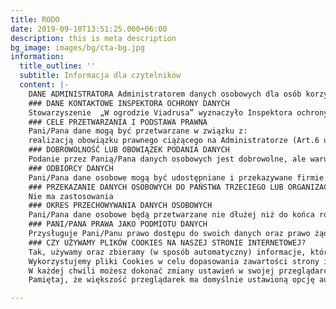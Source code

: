 ```yaml
---
title: RODO
date: 2019-09-10T13:51:25.000+06:00
description: this is meta description
bg_image: images/bg/cta-bg.jpg
information:
  title_outline: ''
  subtitle: Informacja dla czytelników
  content: |-
    DANE ADMINISTRATORA Administratorem danych osobowych dla osób korzystających ze strony internetowej www.wogrodzieviadrusa.pl jest Stowarzyszenie  „W ogrodzie Viadrusa” z siedzibą w Oldrzyszowicach 94, 49-340 Lewin Brzeski. Z administratorem danych może się Pani/Pan skontaktować za pośrednictwem e-mail:  lub w formie pisemnej na adres siedziby administratora.
    ### DANE KONTAKTOWE INSPEKTORA OCHRONY DANYCH
    Stowarzyszenie  „W ogrodzie Viadrusa” wyznaczyło Inspektora ochrony danych, z którym mogą się Państwo skontaktować poprzez adres mail wogrodzieviadrusa@gmail.com  lub pisemnie na adres siedziby Oldrzyszowice 94, 49-340 Lewin Brzeski w sprawach dotyczących przetwarzania danych osobowych oraz korzystania z realizacji praw związanych z przetwarzaniem danych osobowych.
    ### CELE PRZETWARZANIA I PODSTAWA PRAWNA
    Pani/Pana dane mogą być przetwarzane w związku z:
    realizacją obowiązku prawnego ciążącego na Administratorze (Art.6 ust.1 lit. c RODO); wykonywaniem umowy, której stroną może być Pani/Pan lub podjęciem działań na Pani /Pana żądanie, przed zawarciem umowy (Art.6 ust.1 lit. b RODO); wykonywaniem przez Administratora zadań realizowanych w interesie publicznym lub sprawowania władzy publicznej powierzonej Administratorowi (Art.6 ust.1 lit. e RODO);
    ### DOBROWOLNOŚĆ LUB OBOWIĄZEK PODANIA DANYCH
    Podanie przez Panią/Pana danych osobowych jest dobrowolne, ale warunkuje możliwość podjęcia działań przez administratora danych, w sprawach o które Pani/Pan wnosi.
    ### ODBIORCY DANYCH
    Pani/Pana dane osobowe mogą być udostępniane i przekazywane firmie świadczącej usługi serwisowe strony internetowej na podstawie umowy powierzenia przetwarzania danych osobowych, jak również organom państwowym lub innym podmiotom uprawnionym na podstawie przepisów prawa, celem wykonania ciążących obowiązków.
    ### PRZEKAZANIE DANYCH OSOBOWYCH DO PAŃSTWA TRZECIEGO LUB ORGANIZACJI MIĘDZYNARODOWEJ
    Nie ma zastosowania
    ### OKRES PRZECHOWYWANIA DANYCH OSOBOWYCH
    Pani/Pana dane osobowe będą przetwarzane nie dłużej niż do końca roku kalendarzowego, w którym upływa najdłuższy możliwy na gruncie stosownych przepisów prawa okres przedawnienia potencjalnych roszczeń z tytułu odpowiedzialności prawnej.
    ### PANI/PANA PRAWA JAKO PODMIOTU DANYCH
    Przysługuje Pani/Panu prawo dostępu do swoich danych oraz prawo żądania ich sprostowania i usunięcia. Przysługuje Panu/Pani również prawo do cofnięcia zgody na przetwarzanie Pani/Pana danych osobowych w dowolnym momencie bez wpływu na zgodność z prawem przetwarzania, którego dokonano na podstawie zgody przed jej cofnięciem wycofania zgody na ich przetwarzanie. Przysługuje Pani/Panu także prawo wniesienia skargi do organu nadzorczego tj. do Prezesa Urzędu Ochrony Danych Osobowych, gdy uzna Pani/Pan, że dane osobowe, które Panią/Pana dotyczą są przetwarzane niezgodnie z RODO.
    ### CZY UŻYWAMY PLIKÓW COOKIES NA NASZEJ STRONIE INTERNETOWEJ?
    Tak, używamy oraz zbieramy (w sposób automatyczny) informacje, które są w nich zawarte. Pliki Cookies są to pliki tekstowe, które są przechowywane na urządzeniu końcowym użytkownika strony internetowej i przeznaczone są one do korzystania ze stron internetowych. Zawierają one nazwę strony internetowej, swój niepowtarzalny numer oraz czas przechowywania na urządzeniu (źródło: www.wikipedia.pl).
    Wykorzystujemy pliki Cookies w celu dopasowania zawartości strony internetowej do preferencji użytkowników (np. celem dopasowania ustawień wyświetleń strony do systemu operacyjnego na urządzeniu). Stosujemy dwa rodzaje tych plików – sesyjne (tymczasowe, przechowywane do momentu opuszczenia strony internetowej) oraz stałe (przechowywane na Twoim urządzeniu do czasu ich usunięcia przez Ciebie)
    W każdej chwili możesz dokonać zmiany ustawień w swojej przeglądarce internetowej, aby zablokować obsługę plików Cookies lub za każdym razem uzyskiwać informację o ich umieszczeniu na Twoim urządzeniu. Inne opcje są dostępne po wejściu do ustawień przeglądarki internetowej.
    Pamiętaj, że większość przeglądarek ma domyślnie ustawioną opcję automatycznego zapisu plików Cookies. Pliki Cookies nie zostają nigdzie indziej przekazane.

---
```

